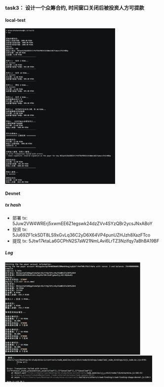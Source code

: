 ### task3： 设计一个众筹合约, 时间窗口关闭后被投资人方可提款

#### local-test

<img src="local-test.png" style="zoom:50%;" />

#### Devnet

##### tx hash

- 部署 tx: 5Juw2VW4WRErj5xwmEE6Z1egswk24dzZVv4SYzQBr2ycsJNxABoY
- 投资 tx: 5Ju69ZF1ckSDT8LS9xGvLq36C2yD6X64VP4punUZHJzh8XazFTco
- 提现 tx: 5Jtw17ktaLa6GCPhN2S7aW21NmLAvi6LrTZ3Nzifqy7aBhBA19BF

##### Log

<img src="devnet-1.png" style="zoom:50%;" />
<img src="devnet-2.png" style="zoom:50%;" />
